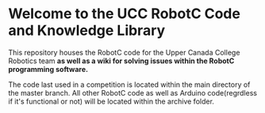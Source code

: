 # Welcome to the UCC RobotC Code and Knowledge Library

This repository houses the RobotC code for the Upper Canada College Robotics team **as well as a wiki for solving issues within the RobotC programming software.**


The code last used in a competition is located within the main directory of the master branch. All other RobotC code as well as Arduino code(regrdless if it's functional or not) will be located within the archive folder. 


